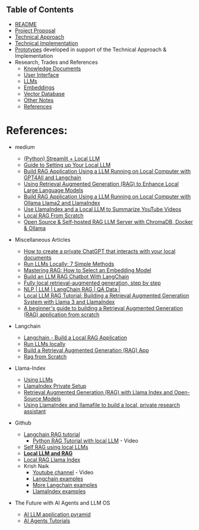 ## Table of Contents

 - [README](../README.md)
 - [Project Proposal](project_proposal.md)
 - [Technical Approach](technical_approach.md)
 - [Technical Implementation](../technical_implementation.md)
 - [Prototypes](../Prototypes/README.md) developed in support of the Technical Approach & Implementation
 - Research, Trades and References
   - [Knowledge Documents](knowledge_documents.md)
   - [User Interface](user_interface.md)
   - [LLMs](LLMs.md)
   - [Embeddings](embedding.md)
   - [Vector Database](vectorDB.md)
   - [Other Notes](misc_notes.md)
   - [References](references.md)


# References:

- medium
  - [(Python) Streamlit + Local LLM](https://medium.com/@stefnestor/python-streamlit-local-llm-2aaa75961d03)
  - [Guide to Setting up Your Local LLM](https://medium.com/@marketing_novita.ai/guide-to-setting-up-your-local-llm-cc45b78413e0)
  - [Build RAG Application Using a LLM Running on Local Computer with GPT4All and Langchain](https://medium.com/rahasak/build-rag-application-using-a-llm-running-on-local-computer-with-gpt4all-and-langchain-13b4b8851db8)
  - [Using Retrieval Augmented Generation (RAG) to Enhance Local Large Language Models](https://medium.com/@uppadhyayraj/using-retrieval-augmented-generation-rag-to-enhance-local-large-language-models-e81b156f1457)
  - [Build RAG Application Using a LLM Running on Local Computer with Ollama Llama2 and LlamaIndex](https://medium.com/rahasak/build-rag-application-using-a-llm-running-on-local-computer-with-ollama-and-llamaindex-97703153db20)
  - [Use LlamaIndex and a Local LLM to Summarize YouTube Videos](https://medium.com/@bSharpML/use-llamaindex-and-a-local-llm-to-summarize-youtube-videos-29817440e671)
  - [Local RAG From Scratch](https://towardsdatascience.com/local-rag-from-scratch-3afc6d3dea08)
  - [Open Source & Self-hosted RAG LLM Server with ChromaDB, Docker & Ollama](https://medium.com/@mbrazel/open-source-self-hosted-rag-llm-server-with-chromadb-docker-ollama-7e6c6913da7a)

- Miscellaneous Articles
  - [How to create a private ChatGPT that interacts with your local documents](https://bdtechtalks.com/2023/06/01/create-privategpt-local-llm/)
  - [Run LLMs Locally: 7 Simple Methods](https://www.datacamp.com/tutorial/run-llms-locally-tutorial)
  - [Mastering RAG: How to Select an Embedding Model](https://www.rungalileo.io/blog/mastering-rag-how-to-select-an-embedding-model)
  - [Build an LLM RAG Chatbot With LangChain](https://realpython.com/build-llm-rag-chatbot-with-langchain/)
  - [Fully local retrieval-augmented generation, step by step](https://www.infoworld.com/article/3715181/fully-local-retrieval-augmented-generation-step-by-step.html)
  - [ NLP | LLM | LangChain RAG | QA Data |](https://www.kaggle.com/code/yannicksteph/nlp-llm-langchain-rag-qa-data)
  - [Local LLM RAG Tutorial: Building a Retrieval Augmented Generation System with Llama 3 and LlamaIndex](https://anakin.ai/blog/local-rag-llm-tutorial/)
  - [A beginner's guide to building a Retrieval Augmented Generation (RAG) application from scratch](https://learnbybuilding.ai/tutorials/rag-from-scratch)

- Langchain
  - [Langchain - Build a Local RAG Application](https://python.langchain.com/v0.2/docs/tutorials/local_rag/)
  - [Run LLMs locally](https://python.langchain.com/v0.1/docs/guides/development/local_llms/)
  - [Build a Retrieval Augmented Generation (RAG) App](https://python.langchain.com/v0.2/docs/tutorials/rag/)
  - [Rag from Scratch](https://github.com/langchain-ai/rag-from-scratch)

- Llama-Index
  - [Using LLMs](https://docs.llamaindex.ai/en/stable/understanding/using_llms/using_llms/)
  - [LlamaIndex Private Setup](https://colab.research.google.com/drive/16QMQePkONNlDpgiltOi7oRQgmB8dU5fl?usp=sharing)
  - [Retrieval Augmented Generation (RAG) with Llama Index and Open-Source Models](https://christophergs.com/blog/ai-engineering-retrieval-augmented-generation-rag-llama-index)
  - [Using LlamaIndex and llamafile to build a local, private research assistant](https://www.llamaindex.ai/blog/using-llamaindex-and-llamafile-to-build-a-local-private-research-assistant)

- Github
  - [Langchain RAG tutorial](https://github.com/pixegami/langchain-rag-tutorial)
    - [Python RAG Tutorial with local LLM](https://www.youtube.com/watch?v=2TJxpyO3ei4) - Video
  - [Self RAG using local LLMs](https://langchain-ai.github.io/langgraph/tutorials/rag/langgraph_self_rag_local/)
  - **[Local LLM and RAG](https://github.com/amscotti/local-LLM-with-RAG)**
  - [Local RAG Llama Index](https://github.com/Otman404/local-rag-llamaindex)
  - Krish Naik
    - [Youtube channel](https://www.youtube.com/@krishnaik06/playlists) - Video
    - [Langchain examples](https://github.com/krishnaik06/Updated-Langchain/blob/main/README.md)
    - [More Langchain examples](https://github.com/krishnaik06/Complete-Langchain-Tutorials)
    - [LlamaIndex examples](https://github.com/krishnaik06/Llamindex-Projects)

- The Future with AI Agents and LLM OS
  - [AI LLM application pyramid](https://www.youtube.com/watch?v=F5nlMBVZxb4)
  - [AI Agents Tutorials](https://www.youtube.com/playlist?list=PLpdmBGJ6ELUJ9pOJt8gGPCqVw7wp2pFpM)

